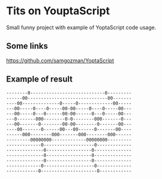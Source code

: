 # Tits on YouptaScript

Small funny project with example of YoptaScript code usage.

## Some links

https://github.com/samgozman/YoptaScript

## Example of result

    --------0----------------------------0---------
    ------00------------------------------00-------
    ----00--------------0-----0-------------00-----
    ---00-----0----0-----00-00-----0----0-----00---
    ---00-----0---0------00-00------0---0-----00---
    ---0-------000--------0-0--------000-------0---
    ---00-------0--------00-00--------0-------00---
    ----00-------0------00---00------0-------00----
    ------000--------000-------000--------000------
    ---------00000000-------------00000000---------
    -------------0-------------------0-------------
    --------------0-----------------0--------------
    --------------0-----------------0--------------
    --------------0-----------------0--------------
    -------------0-------------------0-------------
    ------------0---------------------0------------
